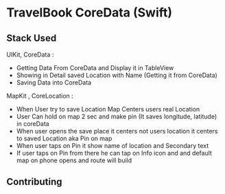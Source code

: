 # TravelBook CoreData (Swift)

## Stack Used
 UIKit, 
 CoreData :

- Getting Data From CoreData and Display it in TableView  
- Showing in Detail saved Location with Name (Getting it from CoreData)
- Saving Data into CoreData

MapKit , CoreLocation :

- When User try to save Location Map Centers users real Location
- User Can hold on map 2 sec and make pin (It saves longitude, latitude) in coreData
- When user opens the save place it centers not users location it centers to saved Location aka Pin on map
- When user taps on Pin it show name of location and Secondary text
- If user taps on Pin from there he can tap on Info icon and and default map on phone opens and route will build






## Contributing
